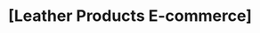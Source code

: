 ---
title: '[Leather Products E-commerce]'
description: 'Leather ecommerce I made in NextJS to try out the new app router and give myself a challenge.'
image: ./ecommerce.png
stack: [NextJS, Strapi, Tailwind]
href: 'https://github.com/Yekna/wallet-ecommerce'
---